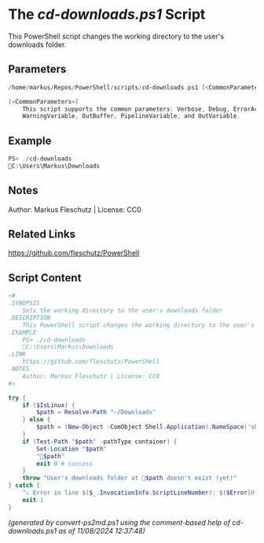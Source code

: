 The *cd-downloads.ps1* Script
===========================

This PowerShell script changes the working directory to the user's downloads folder.

Parameters
----------
```powershell
/home/markus/Repos/PowerShell/scripts/cd-downloads.ps1 [<CommonParameters>]

[<CommonParameters>]
    This script supports the common parameters: Verbose, Debug, ErrorAction, ErrorVariable, WarningAction, 
    WarningVariable, OutBuffer, PipelineVariable, and OutVariable.
```

Example
-------
```powershell
PS> ./cd-downloads
📂C:\Users\Markus\Downloads

```

Notes
-----
Author: Markus Fleschutz | License: CC0

Related Links
-------------
https://github.com/fleschutz/PowerShell

Script Content
--------------
```powershell
<#
.SYNOPSIS
	Sets the working directory to the user's downloads folder
.DESCRIPTION
	This PowerShell script changes the working directory to the user's downloads folder.
.EXAMPLE
	PS> ./cd-downloads
	📂C:\Users\Markus\Downloads
.LINK
	https://github.com/fleschutz/PowerShell
.NOTES
	Author: Markus Fleschutz | License: CC0
#>

try {
	if ($IsLinux) {
		$path = Resolve-Path "~/Downloads"
	} else {
		$path = (New-Object -ComObject Shell.Application).NameSpace('shell:Downloads').Self.Path
	}
	if (Test-Path "$path" -pathType container) {
		Set-Location "$path"
		"📂$path"
		exit 0 # success
	}
	throw "User's downloads folder at 📂$path doesn't exist (yet)"
} catch {
	"⚠️ Error in line $($_.InvocationInfo.ScriptLineNumber): $($Error[0])"
	exit 1
}
```

*(generated by convert-ps2md.ps1 using the comment-based help of cd-downloads.ps1 as of 11/08/2024 12:37:48)*
